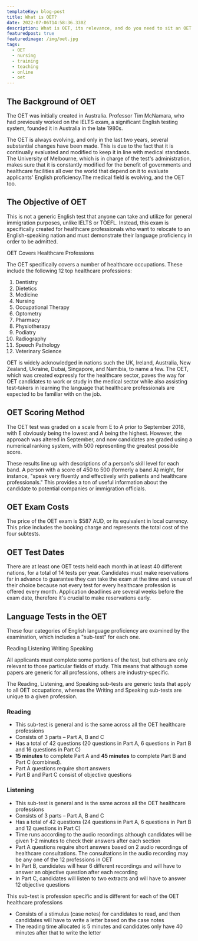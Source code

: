 ```yaml
---
templateKey: blog-post
title: What is OET?
date: 2022-07-06T14:58:36.330Z
description: What is OET, its relevance, and do you need to sit an OET exam?
featuredpost: true
featuredimage: /img/oet.jpg
tags:
  - OET
  - nursing
  - training
  - teaching
  - online
  - oet
---
```

## The Background of OET

The OET was initially created in Australia. Professor Tim McNamara, who had previously worked on the IELTS exam, a significant English testing system, founded it in Australia in the late 1980s.

The OET is always evolving, and only in the last two years, several substantial changes have been made. This is due to the fact that it is continually evaluated and modified to keep it in line with medical standards. The University of Melbourne, which is in charge of the test's administration, makes sure that it is constantly modified for the benefit of governments and healthcare facilities all over the world that depend on it to evaluate applicants' English proficiency.The medical field is evolving, and the OET too.

## The Objective of OET

This is not a generic English test that anyone can take and utilize for general immigration purposes, unlike IELTS or TOEFL. Instead, this exam is specifically created for healthcare professionals who want to relocate to an English-speaking nation and must demonstrate their language proficiency in order to be admitted.

OET Covers Healthcare Professions

The OET specifically covers a number of healthcare occupations. These include the following 12 top healthcare professions:

<!--StartFragment-->

1. Dentistry
2. Dietetics
3. Medicine
4. Nursing
5. Occupational Therapy
6. Optometry
7. Pharmacy
8. Physiotherapy
9. Podiatry
10. Radiography
11. Speech Pathology
12. Veterinary Science

<!--EndFragment-->



OET is widely acknowledged in nations such the UK, Ireland, Australia, New Zealand, Ukraine, Dubai, Singapore, and Namibia, to name a few.  The OET, which was created expressly for the healthcare sector, paves the way for OET candidates to work or study in the medical sector while also assisting test-takers in learning the language that healthcare professionals are expected to be familiar with on the job.

## OET Scoring Method

The OET test was graded on a scale from E to A prior to September 2018, with E obviously being the lowest and A being the highest. However, the approach was altered in September, and now candidates are graded using a numerical ranking system, with 500 representing the greatest possible score.

These results line up with descriptions of a person's skill level for each band. A person with a score of 450 to 500 (formerly a band A) might, for instance, "speak very fluently and effectively with patients and healthcare professionals." This provides a ton of useful information about the candidate to potential companies or immigration officials.

## OET Exam Costs

The price of the OET exam is $587 AUD, or its equivalent in local currency. This price includes the booking charge and represents the total cost of the four subtests.

## OET Test Dates

There are at least one OET tests held each month in at least 40 different nations, for a total of 14 tests per year. Candidates must make reservations far in advance to guarantee they can take the exam at the time and venue of their choice because not every test for every healthcare profession is offered every month. Application deadlines are several weeks before the exam date, therefore it's crucial to make reservations early.



## Language Tests in the OET


These four categories of English language proficiency are examined by the examination, which includes a "sub-test" for each one.

Reading Listening Writing Speaking

All applicants must complete some portions of the test, but others are only relevant to those particular fields of study. This means that although some papers are generic for all professions, others are industry-specific.

The Reading, Listening, and Speaking sub-tests are generic tests that apply to all OET occupations, whereas the Writing and Speaking sub-tests are unique to a given profession.



### Reading

* This sub-test is general and is the same across all the OET healthcare professions
* Consists of 3 parts – Part A, B and C
* Has a total of 42 questions (20 questions in Part A, 6 questions in Part B and 16 questions in Part C)
* **15 minutes** to complete Part A and **45 minutes** to complete Part B and Part C (combined).
* Part A questions require short answers
* Part B and Part C consist of objective questions



### Listening



* This sub-test is general and is the same across all the OET healthcare professions
* Consists of 3 parts – Part A, B and C
* Has a total of 42 questions (24 questions in Part A, 6 questions in Part B and 12 questions in Part C)
* Time runs according to the audio recordings although candidates will be given 1-2 minutes to check their answers after each section
* Part A questions require short answers based on 2 audio recordings of healthcare consultations. The consultations in the audio recording may be any one of the 12 professions in OET
* In Part B, candidates will hear 6 different recordings and will have to answer an objective question after each recording
* In Part C, candidates will listen to two extracts and will have to answer 12 objective questions

This sub-test is profession specific and is different for each of the OET healthcare professions

* Consists of a stimulus (case notes) for candidates to read, and then candidates will have to write a letter based on the case notes
* The reading time allocated is 5 minutes and candidates only have 40 minutes after that to write the letter